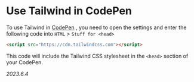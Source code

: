 # Use Tailwind in CodePen

To use Tailwind in [CodePen](https://codepen.io/) , you need to open the settings and enter the following code into `HTML` > `Stuff for <head>`

```html
<script src="https://cdn.tailwindcss.com"></script>
```

This code will include the Tailwind CSS stylesheet in the `<head>` section of your CodePen.

*2023.6.4*
